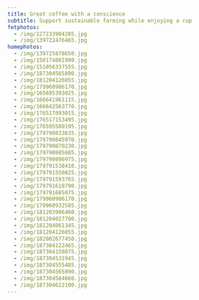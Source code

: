 ```yaml
---
title: Great coffee with a conscience
subtitle: Support sustainable farming while enjoying a cup
fetphotos:
  - /img/127233904285.jpg
  - /img/139722476465.jpg
homephotos:
  - /img/139725878650.jpg
  - /img/150174801990.jpg
  - /img/151056337555.jpg
  - /img/187304565890.jpg
  - /img/181204126055.jpg
  - /img/179960906170.jpg
  - /img/165695393025.jpg
  - /img/166641961115.jpg
  - /img/166642563770.jpg
  - /img/176517093015.jpg
  - /img/176517153495.jpg
  - /img/176595580195.jpg
  - /img/179790833635.jpg
  - /img/179790845970.jpg
  - /img/179790870230.jpg
  - /img/179790885685.jpg
  - /img/179790896975.jpg
  - /img/179791538410.jpg
  - /img/179791550825.jpg
  - /img/179791593765.jpg
  - /img/179791618790.jpg
  - /img/179791685075.jpg
  - /img/179960906170.jpg
  - /img/179960932585.jpg
  - /img/181203996460.jpg
  - /img/181204027700.jpg
  - /img/181204061345.jpg
  - /img/181204126055.jpg
  - /img/182002677450.jpg
  - /img/187304122465.jpg
  - /img/187304158075.jpg
  - /img/187304531945.jpg
  - /img/187304555485.jpg
  - /img/187304565890.jpg
  - /img/187304584660.jpg
  - /img/187304622100.jpg
---
```


